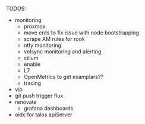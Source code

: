 

TODOS:
 - monitoring
   - proxmox
   - move crds to fix issue with node bootstrapping
   - scrape AM rules for rook
   - ntfy monitoring
   - volsync monitoring and alerting
   - cilium
    - enable
    - L7
    - OpenMetrics to get examplars??
    - tracing
 - vip
 - git push trigger flux
 - renovate
   - grafana dashboards
 - oidc for talos apiServer
